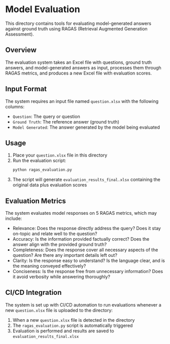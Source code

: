 # Model Evaluation

This directory contains tools for evaluating model-generated answers against ground truth using RAGAS (Retrieval Augmented Generation Assessment).

## Overview

The evaluation system takes an Excel file with questions, ground truth answers, and model-generated answers as input, processes them through RAGAS metrics, and produces a new Excel file with evaluation scores.


## Input Format

The system requires an input file named `question.xlsx` with the following columns:
- `Question`: The query or question
- `Ground Truth`: The reference answer (ground truth)
- `Model Generated`: The answer generated by the model being evaluated

## Usage

1. Place your `question.xlsx` file in this directory
2. Run the evaluation script:
   ```bash
   python ragas_evaluation.py
   ```
3. The script will generate `evaluation_results_final.xlsx` containing the original data plus evaluation scores

## Evaluation Metrics

The system evaluates model responses on 5 RAGAS metrics, which may include:
- Relevance: Does the response directly address the query? Does it stay on-topic and relate well to the question?
- Accuracy: Is the information provided factually correct? Does the answer align with the provided ground truth?
- Completeness: Does the response cover all necessary aspects of the question? Are there any important details left out?
- Clarity: Is the response easy to understand? Is the language clear, and is the meaning conveyed effectively?
- Conciseness: Is the response free from unnecessary information? Does it avoid verbosity while answering thoroughly?

## CI/CD Integration

The system is set up with CI/CD automation to run evaluations whenever a new `question.xlsx` file is uploaded to the directory:

1. When a new `question.xlsx` file is detected in the directory
2. The `ragas_evaluation.py` script is automatically triggered
3. Evaluation is performed and results are saved to `evaluation_results_final.xlsx`
